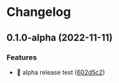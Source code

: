 # Changelog

## 0.1.0-alpha (2022-11-11)


### Features

* 🎸 alpha release test ([602d5c2](https://github.com/eiymba/ARCadia/commit/602d5c264cbf49433af255dded850fda5a6f278f))
